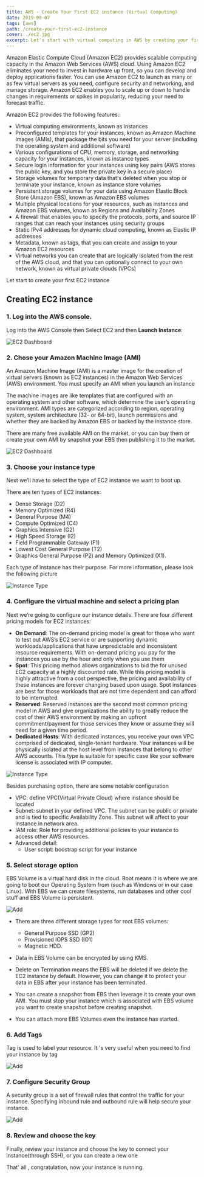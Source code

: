 ```yaml
---
title: AWS - Create Your First EC2 instance (Virtual Computing)
date: 2019-08-07
tags: [aws]
path: /create-your-first-ec2-instance
cover: ./ec2.jpg
excerpt: Let's start with virtual computing in AWS by creating your first instance.
---
```



Amazon Elastic Compute Cloud (Amazon EC2) provides scalable computing capacity in the Amazon Web Services (AWS) cloud. Using Amazon EC2 eliminates your need to invest in hardware up front, so you can develop and deploy applications faster. You can use Amazon EC2 to launch as many or as few virtual servers as you need, configure security and networking, and manage storage. Amazon EC2 enables you to scale up or down to handle changes in requirements or spikes in popularity, reducing your need to forecast traffic.


Amazon EC2 provides the following features::
- Virtual computing environments, known as instances
- Preconfigured templates for your instances, known as Amazon Machine Images (AMIs), that package the bits you need for your server (including the operating system and additional software)
- Various configurations of CPU, memory, storage, and networking capacity for your instances, known as instance types
- Secure login information for your instances using key pairs (AWS stores the public key, and you store the private key in a secure place)
- Storage volumes for temporary data that's deleted when you stop or terminate your instance, known as instance store volumes
- Persistent storage volumes for your data using Amazon Elastic Block Store (Amazon EBS), known as Amazon EBS volumes
- Multiple physical locations for your resources, such as instances and Amazon EBS volumes, known as Regions and Availability Zones
- A firewall that enables you to specify the protocols, ports, and source IP ranges that can reach your instances using security groups
- Static IPv4 addresses for dynamic cloud computing, known as Elastic IP addresses
- Metadata, known as tags, that you can create and assign to your Amazon EC2 resources
- Virtual networks you can create that are logically isolated from the rest of the AWS cloud, and that you can optionally connect to your own network, known as virtual private clouds (VPCs)


Let start to create your first EC2 instance

## Creating EC2 instance

### 1. Log into the AWS console. 

Log into the AWS Console then Select EC2 and then __Launch Instance__:


![EC2 Dashboard](./ec2_dashboard.png)


### 2. Chose your Amazon Machine Image (AMI)

An Amazon Machine Image (AMI) is a master image for the creation of virtual servers (known as EC2 instances) in the Amazon Web Services (AWS) environment. You must specify an AMI when you launch an instance

The machine images are like templates that are configured with an operating system and other software, which determine the user’s operating environment. AMI types are categorized according to region, operating system, system architecture (32- or 64-bit), launch permissions and whether they are backed by Amazon EBS or backed by the instance store.

There are many free available AMI on the market, or you can buy them or create your own AMI by snapshot your EBS then publishing it to the market.


![EC2 Dashboard](./ami.png)


### 3. Choose your instance type


Next we’ll have to select the type of EC2 instance we want to boot up. 


There are ten types of EC2 instances:
- Dense Storage (D2)
- Memory Optimized (R4)
- General Purpose (M4)
- Compute Optimized (C4)
- Graphics Intensive (G2)
- High Speed Storage (I2)
- Field Programmable Gateway (F1)
- Lowest Cost General Purpose (T2)
- Graphics General Purpose (P2) and Memory Optimized (X1).

Each type of instance has their purpose. For more information, please look the following picture


![Instance Type](./set_instance_type.png)


### 4. Configure the virtual machine and select a pricing plan


Next we’re going to configure our instance details. There are four different pricing models for EC2 instances:

- __On Demand__: The on-demand pricing model is great for those who want to test out AWS’s EC2 service or are supporting dynamic workloads/applications that have unpredictable and inconsistent resource requirements. With on-demand pricing you pay for the instances you use by the hour and only when you use them
- __Spot__: This pricing method allows organizations to bid the for unused EC2 capacity at a highly discounted rate. While this pricing model is highly attractive from a cost perspective, the pricing and availability of these instances are forever changing based upon usage. Spot instances are best for those workloads that are not time dependent and can afford to be interrupted.
- __Reserved__: Reserved instances are the second most common pricing model in AWS and give organizations the ability to greatly reduce the cost of their AWS environment by making an upfront commitment/payment for those services they know or assume they will need for a given time period.
- __Dedicated Hosts__: With dedicated instances, you receive your own VPC comprised of dedicated, single-tenant hardware. Your instances will be physically isolated at the host level from instances that belong to other AWS accounts. This type is suitable for specific case like your software license is associated with IP computer.


![Instance Type](./configure_instance.png)



Besides purchasing option, there are some notable configuration
- VPC: define VPC(Virtual Private Cloud) where instance should be located
- Subnet: subnet in your defined VPC. The subnet can be public or private and is tied to specific Availability Zone. This subnet will affect to your instance in network area.
- IAM role: Role for providing additional policies to your instance to access other AWS resources.
- Advanced detail:
    - User script: boostrap script for your instance



### 5. Select storage option


EBS Volume is a virtual hard disk in the cloud. Root means it is where we are going to boot our Operating System from (such as Windows or in our case Linux). With EBS we can create filesystems, run databases and other cool stuff and EBS Volume is persistent.


![Add](./add_storage.png)


- There are three different storage types for root EBS volumes:

  - General Purpose SSD (GP2)
  - Provisioned IOPS SSD (IO1)
  - Magnetic HDD.

- Data in EBS Volume can be encrypted by using KMS.
- Delete on Termination means the EBS will be deleted if we delete the EC2 instance by default. However, you can change it to protect your data in EBS after your instance has been terminated.
- You can create a snapshot from EBS then leverage it to create your own AMI. You must stop your instance which is associated with EBS volume you want to create snapshot before creating snapshot.
- You can attach more EBS Volumes even the instance has started.

### 6. Add Tags

Tag is used to label your resource. It 's very useful when you need to find your instance by tag


![Add](./add_tag.png)



### 7. Configure Security Group

A security group is a set of firewall rules that control the traffic for your instance. Specifying inbound rule and outbound rule will help secure your instance.

![Add](./configure_security_group.png)

### 8. Review and choose the key

Finally, review your instance and choose the key to connect your instance(through SSH), or you can create a new one

That' all , congratulation, now your instance is running.




